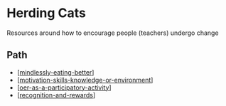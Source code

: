 # Herding Cats

Resources around how to encourage people (teachers) undergo change

## Path

- [[mindlessly-eating-better]]
- [[motivation-skills-knowledge-or-environment]]
- [[oer-as-a-participatory-activity]]
- [[recognition-and-rewards]]

[//begin]: # "Autogenerated link references for markdown compatibility"
[mindlessly-eating-better]: <Herding Cats/mindlessly-eating-better> "Mindlessly eating better"
[motivation-skills-knowledge-or-environment]: <Herding Cats/motivation-skills-knowledge-or-environment> "Motivation, skills, knowledge or environment"
[oer-as-a-participatory-activity]: <Herding Cats/oer-as-a-participatory-activity> "OER as a participatory activity"
[recognition-and-rewards]: <Herding Cats/recognition-and-rewards> "Recognition and rewards"
[//end]: # "Autogenerated link references"
